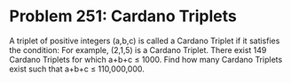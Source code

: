 # Problem 251: Cardano Triplets
A triplet of positive integers (a,b,c) is called a Cardano Triplet if it
satisfies the condition: For example, (2,1,5) is a Cardano Triplet.
There exist 149 Cardano Triplets for which a+b+c ≤ 1000. Find how many
Cardano Triplets exist such that a+b+c ≤ 110,000,000.
